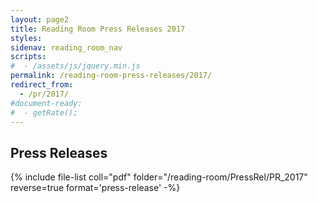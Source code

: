 ```yaml
---
layout: page2
title: Reading Room Press Releases 2017
styles:
sidenav: reading_room_nav
scripts:
#  - /assets/js/jquery.min.js
permalink: /reading-room-press-releases/2017/
redirect_from:
  - /pr/2017/
#document-ready:
#  - getRate();
---
```


## Press Releases

{% include file-list coll="pdf" folder="/reading-room/PressRel/PR_2017" reverse=true format='press-release' -%}

<!-- CONTENT END -->
